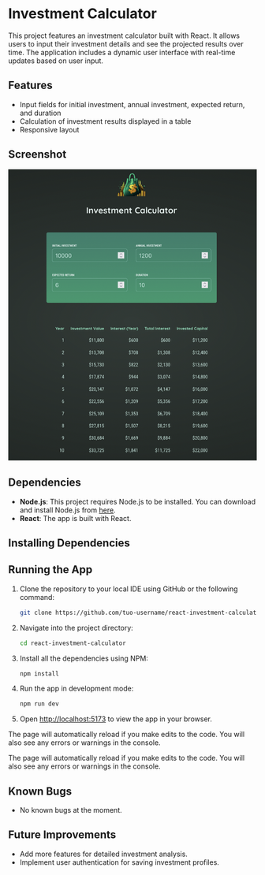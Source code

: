 # Investment Calculator

This project features an investment calculator built with React. It allows users to input their investment details and see the projected results over time. The application includes a dynamic user interface with real-time updates based on user input.

## Features

- Input fields for initial investment, annual investment, expected return, and duration
- Calculation of investment results displayed in a table
- Responsive layout

## Screenshot

![Investment Calculator Screenshot](https://github.com/macettiandrea/React-Investment-Calculator/blob/main/Screenshot/Screenshot.png)

## Dependencies

- **Node.js**: This project requires Node.js to be installed. You can download and install Node.js from [here](https://nodejs.org/).
- **React**: The app is built with React.

## Installing Dependencies

## Running the App

1. Clone the repository to your local IDE using GitHub or the following command:

   ```bash
   git clone https://github.com/tuo-username/react-investment-calculator.git
   ```

2. Navigate into the project directory:

   ```bash
   cd react-investment-calculator
   ```

3. Install all the dependencies using NPM:

   ```bash
   npm install
   ```

4. Run the app in development mode:

   ```bash
   npm run dev
   ```

5. Open [http://localhost:5173](http://localhost:5173) to view the app in your browser.

The page will automatically reload if you make edits to the code. You will also see any errors or warnings in the console.

The page will automatically reload if you make edits to the code. You will also see any errors or warnings in the console.

## Known Bugs

- No known bugs at the moment.

## Future Improvements

- Add more features for detailed investment analysis.
- Implement user authentication for saving investment profiles.
